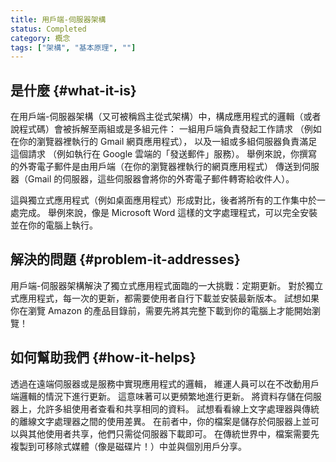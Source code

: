 ```yaml
---
title: 用戶端-伺服器架構
status: Completed
category: 概念
tags: ["架構", "基本原理", ""]
---
```


## 是什麼 {#what-it-is}

在用戶端-伺服器架構（又可被稱爲主從式架構）中，構成應用程式的邏輯（或者說程式碼）會被拆解至兩組或是多組元件：
一組用戶端負責發起工作請求
（例如在你的瀏覽器裡執行的 Gmail 網頁應用程式），
以及一組或多組伺服器負責滿足這個請求
（例如執行在 Google 雲端的「發送郵件」服務）。
舉例來說，你撰寫的外寄電子郵件是由用戶端（在你的瀏覽器裡執行的網頁應用程式）
傳送到伺服器（Gmail 的伺服器，這些伺服器會將你的外寄電子郵件轉寄給收件人）。

這與獨立式應用程式（例如桌面應用程式）形成對比，後者將所有的工作集中於一處完成。
舉例來說，像是 Microsoft Word 這樣的文字處理程式，可以完全安裝並在你的電腦上執行。

## 解決的問題 {#problem-it-addresses}

用戶端-伺服器架構解決了獨立式應用程式面臨的一大挑戰：定期更新。
對於獨立式應用程式，每一次的更新，都需要使用者自行下載並安裝最新版本。
試想如果你在瀏覽 Amazon 的產品目錄前，需要先將其完整下載到你的電腦上才能開始瀏覽！

## 如何幫助我們 {#how-it-helps}

透過在遠端伺服器或是服務中實現應用程式的邏輯，
維運人員可以在不改動用戶端邏輯的情況下進行更新。
這意味著可以更頻繁地進行更新。
將資料存儲在伺服器上，允許多組使用者查看和共享相同的資料。
試想看看線上文字處理器與傳統的離線文字處理器之間的使用差異。
在前者中，你的檔案是儲存於伺服器上並可以與其他使用者共享，他們只需從伺服器下載即可。
在傳統世界中，檔案需要先複製到可移除式媒體（像是磁碟片！）中並與個別用戶分享。
